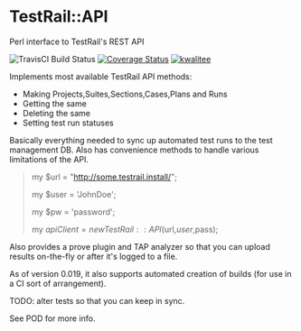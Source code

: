 TestRail::API
=============

Perl interface to TestRail's REST API

<img alt="TravisCI Build Status" src="https://travis-ci.org/teodesian/TestRail-Perl.svg"></img>
<a href='https://coveralls.io/r/teodesian/TestRail-Perl?branch=build%2Fmaster'><img src='https://coveralls.io/repos/teodesian/TestRail-Perl/badge.svg?branch=build%2Fmaster' alt='Coverage Status' /></a>
<a href="https://cpants.cpanauthors.org/dist/TestRail-API"><img alt="kwalitee" src="https://cpants.cpanauthors.org/dist/TestRail-API.png"></img></a>

Implements most available TestRail API methods:

* Making Projects,Suites,Sections,Cases,Plans and Runs
* Getting the same
* Deleting the same
* Setting test run statuses

Basically everything needed to sync up automated test runs to the test management DB.
Also has convenience methods to handle various limitations of the API.

> my $url = "http://some.testrail.install/";
> 
> my $user = 'JohnDoe';
> 
> my $pw = 'password';
> 
> my $apiClient = new TestRail::API($url,$user,$pass);

Also provides a prove plugin and TAP analyzer so that you can upload results on-the-fly or after it's logged to a file.

As of version 0.019, it also supports automated creation of builds (for use in a CI sort of arrangement).

TODO: alter tests so that you can keep in sync.

See POD for more info.
